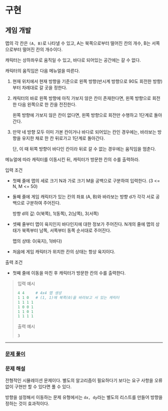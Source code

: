 # 구현

## 게임 개발

맵의 각 칸은 `(A, B)`로 나타낼 수 있고, 
A는 북쪽으로부터 떨어진 칸의 개수, B는 서쪽으로부터 떨어진 칸의 개수이다.

캐릭터는 상하좌우로 움직일 수 있고, 바다로 되어있는 공간에는 갈 수 없다.

캐릭터의 움직임은 다음 메뉴얼을 따른다.

1. 현재 위치에서 현재 방향을 기준으로 
   왼쪽 방향(반시계 방향으로 90도 회전한 방향)부터 차례대로 갈 곳을 정한다.

2. 캐릭터의 바로 왼쪽 방향에 아직 가보지 않은 칸이 존재한다면, 
   왼쪽 방향으로 회전한 다음 왼쪽으로 한 칸을 전진한다.
   
    왼쪽 방향에 가보지 않은 칸이 없다면, 
   왼쪽 방향으로 회전만 수행하고 1단계로 돌아간다.

3. 만약 네 방향 모두 이미 가본 칸이거나 바다로 되어있는 칸인 경우에는,
바라보는 방향을 유지한 채로 한 칸 뒤로가고 1단계로 돌아간다.
   
    단, 이 때 뒤쪽 방향이 바다인 칸이라 뒤로 갈 수 없는 경우에는 움직임을 멈춘다.
   
메뉴얼에 따라 캐릭터를 이동시킨 뒤, 캐릭터가 방문한 칸의 수를 출력하라.

입력 조건

- 첫째 줄에 맵의 세로 크기 N과 가로 크기 M을 공백으로 구분하여 입력한다. (3 <= N, M <= 50)

- 둘째 줄에 게임 캐릭터가 있는 칸의 좌표 (A, B)와 바라보는 방향 d가 각각 서로 공백으로 구분하여 주어진다.

  방향 d의 값: 0(북쪽), 1(동쪽), 2(남쪽), 3(서쪽)

- 셋째 줄부터 맵이 육지인지 바다인지에 대한 정보가 주어진다.
N개의 줄에 맵의 상태가 북쪽부터 남쪽, 서쪽부터 동쪽 순서대로 주어진다.
  
  맵의 상태: 0(육지), 1(바다)

- 처음에 게임 캐릭터가 위치한 칸의 상태는 항상 육지이다.

출력 조건

- 첫째 줄에 이동을 마친 후 캐릭터가 방문한 칸의 수를 출력한다.

> 입력 예시
> 
> ```python
> 4 4     # 4x4 맵 생성
> 1 1 0   # (1, 1)에 북쪽(0)을 바라보고 서 있는 캐릭터 
> 1 1 1 1 
> 1 0 0 1
> 1 1 0 1
> 1 1 1 1 
> ```
> 
> 출력 예시
> 
> `3`

---

### [문제 풀이](./4-2.py)

### 문제 해설

전형적인 시뮬레이션 문제이다. 별도의 알고리즘이 필요하다기 보다는
요구 사항을 오류 없이 구현만 할 수 있다면 풀 수 있다.

방향을 설정해서 이동하는 문제 유형에서는 `dx, dy`라는 별도의 리스트를 만들어 방향을 정하는 것이 효과적이다.
